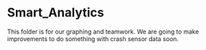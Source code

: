 # Smart_Analytics
This folder is for our graphing and teamwork.
We are going to make improvements to do something with crash sensor data soon.
